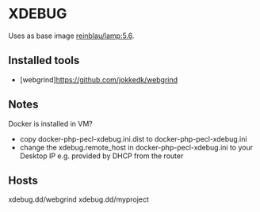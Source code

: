 XDEBUG
============

Uses as base image [reinblau/lamp:5.6](https://hub.docker.com/r/reinblau/lamp/).

Installed tools
-------------------------
* [webgrind]https://github.com/jokkedk/webgrind


Notes
-------------------------
Docker is installed in VM?

* copy docker-php-pecl-xdebug.ini.dist to docker-php-pecl-xdebug.ini
* change the xdebug.remote_host in docker-php-pecl-xdebug.ini to your Desktop IP e.g. provided by DHCP from the router

Hosts
-------------------------
xdebug.dd/webgrind
xdebug.dd/myproject
